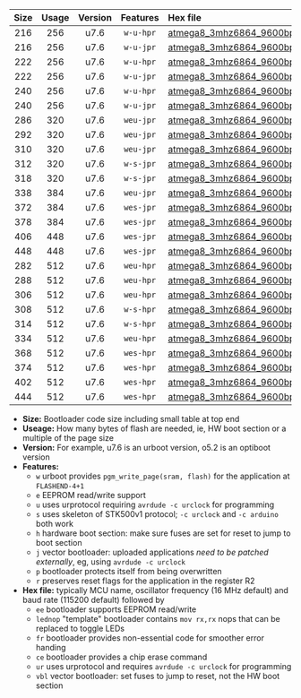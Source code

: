 |Size|Usage|Version|Features|Hex file|
|:-:|:-:|:-:|:-:|:--|
|216|256|u7.6|`w-u-hpr`|[atmega8_3mhz6864_9600bps_ur.hex](https://raw.githubusercontent.com/stefanrueger/urboot/main/atmega8_3mhz6864_9600bps_ur.hex)|
|216|256|u7.6|`w-u-jpr`|[atmega8_3mhz6864_9600bps_ur_vbl.hex](https://raw.githubusercontent.com/stefanrueger/urboot/main/atmega8_3mhz6864_9600bps_ur_vbl.hex)|
|222|256|u7.6|`w-u-hpr`|[atmega8_3mhz6864_9600bps_lednop_ur.hex](https://raw.githubusercontent.com/stefanrueger/urboot/main/atmega8_3mhz6864_9600bps_lednop_ur.hex)|
|222|256|u7.6|`w-u-jpr`|[atmega8_3mhz6864_9600bps_lednop_ur_vbl.hex](https://raw.githubusercontent.com/stefanrueger/urboot/main/atmega8_3mhz6864_9600bps_lednop_ur_vbl.hex)|
|240|256|u7.6|`w-u-hpr`|[atmega8_3mhz6864_9600bps_lednop_fr_ur.hex](https://raw.githubusercontent.com/stefanrueger/urboot/main/atmega8_3mhz6864_9600bps_lednop_fr_ur.hex)|
|240|256|u7.6|`w-u-jpr`|[atmega8_3mhz6864_9600bps_lednop_fr_ur_vbl.hex](https://raw.githubusercontent.com/stefanrueger/urboot/main/atmega8_3mhz6864_9600bps_lednop_fr_ur_vbl.hex)|
|286|320|u7.6|`weu-jpr`|[atmega8_3mhz6864_9600bps_ee_ur_vbl.hex](https://raw.githubusercontent.com/stefanrueger/urboot/main/atmega8_3mhz6864_9600bps_ee_ur_vbl.hex)|
|292|320|u7.6|`weu-jpr`|[atmega8_3mhz6864_9600bps_ee_lednop_ur_vbl.hex](https://raw.githubusercontent.com/stefanrueger/urboot/main/atmega8_3mhz6864_9600bps_ee_lednop_ur_vbl.hex)|
|310|320|u7.6|`weu-jpr`|[atmega8_3mhz6864_9600bps_ee_lednop_fr_ur_vbl.hex](https://raw.githubusercontent.com/stefanrueger/urboot/main/atmega8_3mhz6864_9600bps_ee_lednop_fr_ur_vbl.hex)|
|312|320|u7.6|`w-s-jpr`|[atmega8_3mhz6864_9600bps_vbl.hex](https://raw.githubusercontent.com/stefanrueger/urboot/main/atmega8_3mhz6864_9600bps_vbl.hex)|
|318|320|u7.6|`w-s-jpr`|[atmega8_3mhz6864_9600bps_lednop_vbl.hex](https://raw.githubusercontent.com/stefanrueger/urboot/main/atmega8_3mhz6864_9600bps_lednop_vbl.hex)|
|338|384|u7.6|`weu-jpr`|[atmega8_3mhz6864_9600bps_ee_lednop_fr_ce_ur_vbl.hex](https://raw.githubusercontent.com/stefanrueger/urboot/main/atmega8_3mhz6864_9600bps_ee_lednop_fr_ce_ur_vbl.hex)|
|372|384|u7.6|`wes-jpr`|[atmega8_3mhz6864_9600bps_ee_vbl.hex](https://raw.githubusercontent.com/stefanrueger/urboot/main/atmega8_3mhz6864_9600bps_ee_vbl.hex)|
|378|384|u7.6|`wes-jpr`|[atmega8_3mhz6864_9600bps_ee_lednop_vbl.hex](https://raw.githubusercontent.com/stefanrueger/urboot/main/atmega8_3mhz6864_9600bps_ee_lednop_vbl.hex)|
|406|448|u7.6|`wes-jpr`|[atmega8_3mhz6864_9600bps_ee_lednop_fr_vbl.hex](https://raw.githubusercontent.com/stefanrueger/urboot/main/atmega8_3mhz6864_9600bps_ee_lednop_fr_vbl.hex)|
|448|448|u7.6|`wes-jpr`|[atmega8_3mhz6864_9600bps_ee_lednop_fr_ce_vbl.hex](https://raw.githubusercontent.com/stefanrueger/urboot/main/atmega8_3mhz6864_9600bps_ee_lednop_fr_ce_vbl.hex)|
|282|512|u7.6|`weu-hpr`|[atmega8_3mhz6864_9600bps_ee_ur.hex](https://raw.githubusercontent.com/stefanrueger/urboot/main/atmega8_3mhz6864_9600bps_ee_ur.hex)|
|288|512|u7.6|`weu-hpr`|[atmega8_3mhz6864_9600bps_ee_lednop_ur.hex](https://raw.githubusercontent.com/stefanrueger/urboot/main/atmega8_3mhz6864_9600bps_ee_lednop_ur.hex)|
|306|512|u7.6|`weu-hpr`|[atmega8_3mhz6864_9600bps_ee_lednop_fr_ur.hex](https://raw.githubusercontent.com/stefanrueger/urboot/main/atmega8_3mhz6864_9600bps_ee_lednop_fr_ur.hex)|
|308|512|u7.6|`w-s-hpr`|[atmega8_3mhz6864_9600bps.hex](https://raw.githubusercontent.com/stefanrueger/urboot/main/atmega8_3mhz6864_9600bps.hex)|
|314|512|u7.6|`w-s-hpr`|[atmega8_3mhz6864_9600bps_lednop.hex](https://raw.githubusercontent.com/stefanrueger/urboot/main/atmega8_3mhz6864_9600bps_lednop.hex)|
|334|512|u7.6|`weu-hpr`|[atmega8_3mhz6864_9600bps_ee_lednop_fr_ce_ur.hex](https://raw.githubusercontent.com/stefanrueger/urboot/main/atmega8_3mhz6864_9600bps_ee_lednop_fr_ce_ur.hex)|
|368|512|u7.6|`wes-hpr`|[atmega8_3mhz6864_9600bps_ee.hex](https://raw.githubusercontent.com/stefanrueger/urboot/main/atmega8_3mhz6864_9600bps_ee.hex)|
|374|512|u7.6|`wes-hpr`|[atmega8_3mhz6864_9600bps_ee_lednop.hex](https://raw.githubusercontent.com/stefanrueger/urboot/main/atmega8_3mhz6864_9600bps_ee_lednop.hex)|
|402|512|u7.6|`wes-hpr`|[atmega8_3mhz6864_9600bps_ee_lednop_fr.hex](https://raw.githubusercontent.com/stefanrueger/urboot/main/atmega8_3mhz6864_9600bps_ee_lednop_fr.hex)|
|444|512|u7.6|`wes-hpr`|[atmega8_3mhz6864_9600bps_ee_lednop_fr_ce.hex](https://raw.githubusercontent.com/stefanrueger/urboot/main/atmega8_3mhz6864_9600bps_ee_lednop_fr_ce.hex)|

- **Size:** Bootloader code size including small table at top end
- **Useage:** How many bytes of flash are needed, ie, HW boot section or a multiple of the page size
- **Version:** For example, u7.6 is an urboot version, o5.2 is an optiboot version
- **Features:**
  + `w` urboot provides `pgm_write_page(sram, flash)` for the application at `FLASHEND-4+1`
  + `e` EEPROM read/write support
  + `u` uses urprotocol requiring `avrdude -c urclock` for programming
  + `s` uses skeleton of STK500v1 protocol; `-c urclock` and `-c arduino` both work
  + `h` hardware boot section: make sure fuses are set for reset to jump to boot section
  + `j` vector bootloader: uploaded applications *need to be patched externally*, eg, using `avrdude -c urclock`
  + `p` bootloader protects itself from being overwritten
  + `r` preserves reset flags for the application in the register R2
- **Hex file:** typically MCU name, oscillator frequency (16 MHz default) and baud rate (115200 default) followed by
  + `ee` bootloader supports EEPROM read/write
  + `lednop` "template" bootloader contains `mov rx,rx` nops that can be replaced to toggle LEDs
  + `fr` bootloader provides non-essential code for smoother error handing
  + `ce` bootloader provides a chip erase command
  + `ur` uses urprotocol and requires `avrdude -c urclock` for programming
  + `vbl` vector bootloader: set fuses to jump to reset, not the HW boot section
